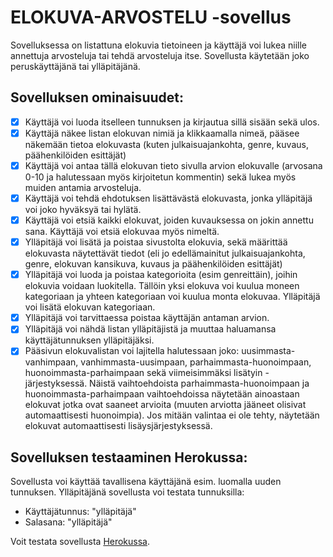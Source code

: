# ELOKUVA-ARVOSTELU -sovellus
Sovelluksessa on listattuna elokuvia tietoineen ja käyttäjä voi lukea niille annettuja arvosteluja tai tehdä arvosteluja itse. Sovellusta käytetään joko peruskäyttäjänä tai ylläpitäjänä.

##  Sovelluksen ominaisuudet:

- [x] Käyttäjä voi luoda itselleen tunnuksen ja kirjautua sillä sisään sekä ulos.
- [x] Käyttäjä näkee listan elokuvan nimiä ja klikkaamalla nimeä, pääsee näkemään tietoa elokuvasta (kuten julkaisuajankohta, genre, kuvaus, päähenkilöiden esittäjät)
- [x] Käyttäjä voi antaa tällä elokuvan tieto sivulla arvion elokuvalle (arvosana 0-10 ja halutessaan myös kirjoitetun kommentin) sekä lukea myös muiden antamia arvosteluja.
- [x] Käyttäjä voi tehdä ehdotuksen lisättävästä elokuvasta, jonka ylläpitäjä voi joko hyväksyä tai hylätä.
- [x] Käyttäjä voi etsiä kaikki elokuvat, joiden kuvauksessa on jokin annettu sana. Käyttäjä voi etsiä elokuvaa myös nimeltä.
- [x] Ylläpitäjä voi lisätä ja poistaa sivustolta elokuvia, sekä määrittää elokuvasta näytettävät tiedot (eli jo edellämainitut julkaisuajankohta, genre, elokuvan kansikuva, kuvaus ja päähenkilöiden esittäjät)
- [x] Ylläpitäjä voi luoda  ja poistaa kategorioita (esim genreittäin), joihin elokuvia voidaan luokitella. Tällöin yksi elokuva voi kuulua moneen kategoriaan ja yhteen kategoriaan voi kuulua monta elokuvaa. Ylläpitäjä voi lisätä elokuvan kategoriaan.
- [x] Ylläpitäjä voi tarvittaessa poistaa käyttäjän antaman arvion.
- [x] Ylläpitäjä voi nähdä listan ylläpitäjistä ja muuttaa haluamansa käyttäjätunnuksen ylläpitäjäksi.
- [x] Pääsivun elokuvalistan voi lajitella halutessaan joko: uusimmasta-vanhimpaan, vanhimmasta-uusimpaan, parhaimmasta-huonoimpaan, huonoimmasta-parhaimpaan sekä viimeisimmäksi lisätyin -järjestyksessä. Näistä vaihtoehdoista parhaimmasta-huonoimpaan ja huonoimmasta-parhaimpaan vaihtoehdoissa näytetään ainoastaan elokuvat jotka ovat saaneet arvioita (muuten arviotta jääneet olisivat automaattisesti huonoimpia). Jos mitään valintaa ei ole tehty, näytetään elokuvat automaattisesti lisäysjärjestyksessä.

## Sovelluksen testaaminen Herokussa:
Sovellusta voi käyttää tavallisena käyttäjänä esim. luomalla uuden tunnuksen. Ylläpitäjänä sovellusta voi testata tunnuksilla:
- Käyttäjätunnus: "ylläpitäjä"
- Salasana: "ylläpitäjä"

Voit testata sovellusta [Herokussa](https://tsoha-harjoitustyo-iidav.herokuapp.com/).


